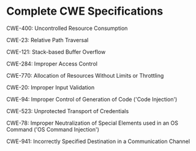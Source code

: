 

# Complete CWE Specifications

CWE-400: Uncontrolled Resource Consumption

CWE-23: Relative Path Traversal

CWE-121: Stack-based Buffer Overflow

CWE-284: Improper Access Control

CWE-770: Allocation of Resources Without Limits or Throttling

CWE-20: Improper Input Validation

CWE-94: Improper Control of Generation of Code ('Code Injection')

CWE-523: Unprotected Transport of Credentials

CWE-78: Improper Neutralization of Special Elements used in an OS Command ('OS Command Injection')

CWE-941: Incorrectly Specified Destination in a Communication Channel